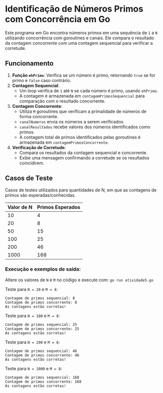 # Identificação de Números Primos com Concorrência em Go

Este programa em Go encontra números primos em uma sequência de `1` a `N` utilizando concorrência com goroutines e canais. Ele compara o resultado da contagem concorrente com uma contagem sequencial para verificar a corretude.

## Funcionamento

1. **Função `ehPrimo`**: Verifica se um número é primo, retornando `true` se for primo e `false` caso contrário.
2. **Contagem Sequencial**:
   - Um loop verifica de `1` até `N` se cada número é primo, usando `ehPrimo`.
   - A contagem é armazenada em `contagemPrimosSequencial` para comparação com o resultado concorrente.
3. **Contagem Concorrente**:
   - Utiliza `M` goroutines que verificam a primalidade de números de forma concorrente.
   - `canalNumeros` envia os números a serem verificados.
   - `canalResultados` recebe valores dos números identificados como primos.
   - A contagem total de primos identificados pelas goroutines é armazenada em `contagemPrimosConcorrente`.
4. **Verificação de Corretude**:
   - Compara os resultados da contagem sequencial e concorrente.
   - Exibe uma mensagem confirmando a corretude se os resultados coincidirem.

## Casos de Teste

Casos de testes utilizados para quantidades de N, em que as contagens de primos são esperadas/conhecidas.

| Valor de N | Primos Esperados |
| ---------- | ---------------- |
| 10         | 4                |
| 20         | 8                |
| 50         | 15               |
| 100        | 25               |
| 200        | 46               |
| 1000       | 168              |

### Execução e exemplos de saída:

Altere os valores de `N` e `M` no código e execute com: ``go run atividade5.go``

Teste para `N = 20` e `M = 4`:

```
Contagem de primos sequencial: 8
Contagem de primos concorrente: 8
As contagens estão corretas!
```

Teste para `N = 100` e `M = 8`:

```
Contagem de primos sequencial: 25
Contagem de primos concorrente: 25
As contagens estão corretas!
```

Teste para `N = 200` e `M = 8`:

```
Contagem de primos sequencial: 46
Contagem de primos concorrente: 46
As contagens estão corretas!
```

Teste para `N = 1000` e `M = 8`:

```
Contagem de primos sequencial: 168
Contagem de primos concorrente: 168
As contagens estão corretas!
```
